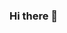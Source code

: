 ### Hi there 👋

<!--
<h1 align="center">Hi 👋, I'm Md Arif Uddin</h1>
<h3 align="center">Frontend Developer | MERN Stack Developer | Competitive Programmer</h3>

<p align="left"> <img src="https://komarev.com/ghpvc/?username=md-arif-uddin&label=Profile%20views&color=0e75b6&style=flat" alt="md-arif-uddin" /> </p>

<p align="left"> <a href="https://github.com/ryo-ma/github-profile-trophy"><img src="https://github-profile-trophy.vercel.app/?username=md-arif-uddin" alt="md-arif-uddin" /></a> </p>

- 👨‍💻 All of my projects are available at [https://md-arif-uddin.netlify.app/](https://md-arif-uddin.netlify.app/)

- 💬 Ask me about **react, javascript, bootstrap, tailwind, nodejs and firebase**

- 📫 How to reach me **mdarifuddin040@gmail.com**

- 📄 Know about my experiences [https://drive.google.com/file/d/19R-QRfmjypZ1db6q857XYR0fUDL0SzP_/view?usp=sharing](https://drive.google.com/file/d/19R-QRfmjypZ1db6q857XYR0fUDL0SzP_/view?usp=sharing)

<h3 align="left">Connect with me:</h3>
<p align="left">
<a href="https://linkedin.com/in/md-arif-uddin" target="blank"><img align="center" src="https://raw.githubusercontent.com/rahuldkjain/github-profile-readme-generator/master/src/images/icons/Social/linked-in-alt.svg" alt="md-arif-uddin" height="30" width="40" /></a>
<a href="https://instagram.com/mdarifu872" target="blank"><img align="center" src="https://raw.githubusercontent.com/rahuldkjain/github-profile-readme-generator/master/src/images/icons/Social/instagram.svg" alt="mdarifu872" height="30" width="40" /></a>
</p>

<h3 align="left">Languages and Tools:</h3>
<p align="left"> <a href="https://getbootstrap.com" target="_blank" rel="noreferrer"> <img src="https://raw.githubusercontent.com/devicons/devicon/master/icons/bootstrap/bootstrap-plain-wordmark.svg" alt="bootstrap" width="40" height="40"/> </a> <a href="https://www.cprogramming.com/" target="_blank" rel="noreferrer"> <img src="https://raw.githubusercontent.com/devicons/devicon/master/icons/c/c-original.svg" alt="c" width="40" height="40"/> </a> <a href="https://www.w3schools.com/css/" target="_blank" rel="noreferrer"> <img src="https://raw.githubusercontent.com/devicons/devicon/master/icons/css3/css3-original-wordmark.svg" alt="css3" width="40" height="40"/> </a> <a href="https://firebase.google.com/" target="_blank" rel="noreferrer"> <img src="https://www.vectorlogo.zone/logos/firebase/firebase-icon.svg" alt="firebase" width="40" height="40"/> </a> <a href="https://heroku.com" target="_blank" rel="noreferrer"> <img src="https://www.vectorlogo.zone/logos/heroku/heroku-icon.svg" alt="heroku" width="40" height="40"/> </a> <a href="https://www.w3.org/html/" target="_blank" rel="noreferrer"> <img src="https://raw.githubusercontent.com/devicons/devicon/master/icons/html5/html5-original-wordmark.svg" alt="html5" width="40" height="40"/> </a> <a href="https://www.java.com" target="_blank" rel="noreferrer"> <img src="https://raw.githubusercontent.com/devicons/devicon/master/icons/java/java-original.svg" alt="java" width="40" height="40"/> </a> <a href="https://developer.mozilla.org/en-US/docs/Web/JavaScript" target="_blank" rel="noreferrer"> <img src="https://raw.githubusercontent.com/devicons/devicon/master/icons/javascript/javascript-original.svg" alt="javascript" width="40" height="40"/> </a> <a href="https://www.mongodb.com/" target="_blank" rel="noreferrer"> <img src="https://raw.githubusercontent.com/devicons/devicon/master/icons/mongodb/mongodb-original-wordmark.svg" alt="mongodb" width="40" height="40"/> </a> <a href="https://nodejs.org" target="_blank" rel="noreferrer"> <img src="https://raw.githubusercontent.com/devicons/devicon/master/icons/nodejs/nodejs-original-wordmark.svg" alt="nodejs" width="40" height="40"/> </a> <a href="https://reactjs.org/" target="_blank" rel="noreferrer"> <img src="https://raw.githubusercontent.com/devicons/devicon/master/icons/react/react-original-wordmark.svg" alt="react" width="40" height="40"/> </a> <a href="https://tailwindcss.com/" target="_blank" rel="noreferrer"> <img src="https://www.vectorlogo.zone/logos/tailwindcss/tailwindcss-icon.svg" alt="tailwind" width="40" height="40"/> </a> </p>

<p><img align="left" src="https://github-readme-stats.vercel.app/api/top-langs?username=md-arif-uddin&show_icons=true&locale=en&layout=compact" alt="md-arif-uddin" /></p>

<p>&nbsp;<img align="center" src="https://github-readme-stats.vercel.app/api?username=md-arif-uddin&show_icons=true&locale=en" alt="md-arif-uddin" /></p>

<p><img align="center" src="https://github-readme-streak-stats.herokuapp.com/?user=md-arif-uddin&" alt="md-arif-uddin" /></p>
-->
